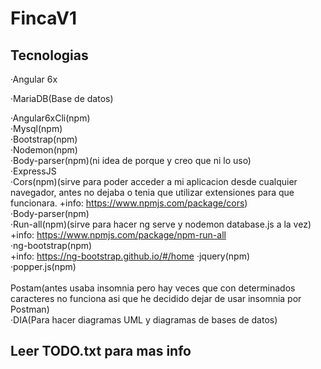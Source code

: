 # FincaV1

## Tecnologias
·Angular 6x

·MariaDB(Base de datos)

·Angular6xCli(npm) <br />
·Mysql(npm) <br />
·Bootstrap(npm) <br />
·Nodemon(npm) <br />
·Body-parser(npm)(ni idea de porque y creo que ni lo uso) <br />
·ExpressJS <br />
·Cors(npm)(sirve para poder acceder a mi aplicacion desde cualquier navegador, antes no dejaba
o tenia que utilizar extensiones para que funcionara.
+info: https://www.npmjs.com/package/cors) <br />
·Body-parser(npm)<br />
·Run-all(npm)(sirve para hacer ng serve y nodemon database.js a la vez)
+info: https://www.npmjs.com/package/npm-run-all<br />
·ng-bootstrap(npm)<br />
+info: https://ng-bootstrap.github.io/#/home
·jquery(npm)<br />
·popper.js(npm)<br />
<br />
Postam(antes usaba insomnia pero hay veces que con determinados caracteres no funciona asi 
que he decidido dejar de usar insomnia por Postman)
<br />
·DIA(Para hacer diagramas UML y diagramas de bases de datos)
<br />


## Leer TODO.txt para mas info